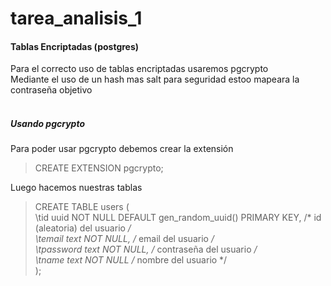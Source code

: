# tarea_analisis_1

#### Tablas Encriptadas (postgres)

Para el correcto uso de tablas encriptadas usaremos pgcrypto<br/>
Mediante el uso de un hash mas salt para seguridad estoo mapeara la contraseña objetivo<br/><br/>

##### Usando pgcrypto

Para poder usar pgcrypto debemos crear la extensión<br/>
> CREATE EXTENSION pgcrypto;

Luego hacemos nuestras tablas<br/>
> CREATE TABLE users (<br/>
>   \tid uuid NOT NULL DEFAULT gen_random_uuid() PRIMARY KEY, /* id (aleatoria) del usuario */<br/>
>   \temail text NOT NULL, /* email del usuario */<br/>
>   \tpassword text NOT NULL, /* contraseña del usuario */<br/>
>   \tname text NOT NULL /* nombre del usuario */<br/>
> );<br/>
